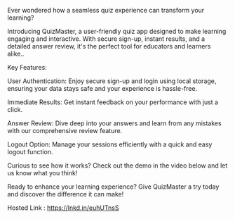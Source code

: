 Ever wondered how a seamless quiz experience can transform your learning?

Introducing QuizMaster, a user-friendly quiz app designed to make learning engaging and interactive. With secure sign-up, instant results, and a detailed answer review, it's the perfect tool for educators and learners alike..

Key Features:

User Authentication: Enjoy secure sign-up and login using local storage, ensuring your data stays safe and your experience is hassle-free.

Immediate Results: Get instant feedback on your performance with just a click.

Answer Review: Dive deep into your answers and learn from any mistakes with our comprehensive review feature.

Logout Option: Manage your sessions efficiently with a quick and easy logout function.

Curious to see how it works? Check out the demo in the video below and let us know what you think!

Ready to enhance your learning experience? Give QuizMaster a try today and discover the difference it can make!

Hosted Link : https://lnkd.in/euhUTnsS
